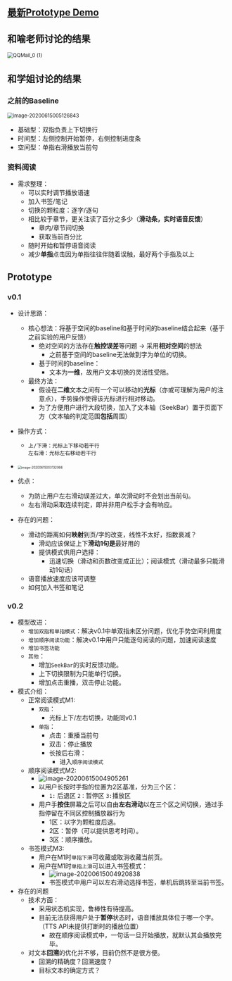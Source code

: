 

## [最新Prototype Demo](https://cloud.tsinghua.edu.cn/f/c55a6683f155428e99d0/)

## 和喻老师讨论的结果

<img src=".\pic\QQMail_0 (1).png" alt="QQMail_0 (1)" style="zoom:80%;" />

## 和学姐讨论的结果

### 之前的Baseline

<img src=".\pic\image-20200615005126843.png" alt="image-20200615005126843" style="zoom:80%;" />

- 基础型：双指负责上下切换行
- 时间型：左侧控制开始暂停，右侧控制进度条
- 空间型：单指右滑播放当前句

### 资料阅读

- 需求整理：
  - 可以实时调节播放语速
  - 加入书签/笔记
  - 切换的颗粒度：逐字/逐句
  - 相比较于章节，更关注读了百分之多少（**滑动条，实时语音反馈**）
    - 章内/章节间切换
    - 获取当前百分比
  - 随时开始和暂停语音阅读
  - 减少**单指**点击因为单指往往伴随着误触，最好两个手指及以上

## Prototype

### v0.1

- 设计思路：

  - 核心想法：将基于空间的baseline和基于时间的baseline结合起来（基于之前实验的用户反馈）
    - 绝对空间的方法存在**触控误差**等问题  -> 采用**相对空间**的想法
      - 之前基于空间的baseline无法做到字为单位的切换。
    - 基于时间的baseline：
      - 文本为**一维**，故用户文本切换的灵活性受阻。
  - 最终方法：
    - 假设在**二维**文本之间有一个可以移动的**光标**（亦或可理解为用户的注意点），手势操作使得该光标进行相对移动。
    - 为了方便用户进行大段切换，加入了文本轴（SeekBar）置于页面下方（文本轴的判定范围**包括**周围）

- 操作方式：

  - ```
    上/下滑：光标上下移动若干行
    左右滑：光标左右移动若干行
    ```

- <img src=".\pic\image-20200615003132066.png" alt="image-20200615003132066" style="zoom:50%;" />

- 优点：

  - 为防止用户左右滑动误差过大，单次滑动时不会划出当前句。
  - 左右滑动采取连续判定，即并非用户松手才会有响应。

- 存在的问题：

  - 滑动的距离如何**映射**到页/字的改变，线性不太好，指数衰减？
    - 滑动应该保证上下**滑动1句是**最好用的
    - 提供模式供用户选择：
      - 迅速切换（滑动和页数改变成正比）；阅读模式（滑动最多只能滑动1句话）
  - 语音播放速度应该可调整
  - 如何加入书签和笔记

### v0.2

- 模型改进：
  - `增加双指和单指模式`：解决v0.1中单双指未区分问题，优化手势空间利用度
  - `增加顺序阅读功能`：解决v0.1中用户只能逐句阅读的问题，加速阅读速度
  - `增加书签功能`
  - `其他`：
    - 增加`SeekBar`的实时反馈功能。
    - 上下切换限制为只能单行切换。
    - 增加点击重播，双击停止功能。
- 模式介绍：
  - 正常阅读模式M1:
    - `双指`：
      - 光标上下/左右切换，功能同v0.1
    - `单指`：
      - 点击：重播当前句
      - 双击：停止播放
      - 长按后右滑：
        - 进入`顺序阅读模式`
  - 顺序阅读模式M2:
    - ![image-20200615004905261](.\pic\image-20200615004234861.png)
    - 以用户长按时手指的位置为2区基准，分为三个区：
      - `1:` 后退区  `2：`暂停区  `3:`播放区
    - 用户手**按住**屏幕之后可以自由**左右滑动**以在三个区之间切换，通过手指停留在不同区控制播放器行为
      - 1区：以字为颗粒度后退。
      - 2区：暂停（可以提供思考时间）。
      - 3区：顺序播放。
  - 书签模式M3:
    - 用户在M1时`单指下滑`可收藏或取消收藏当前页。
    - 用户在M1时`单指上滑`可以进入书签模式：
      - ![image-20200615004920838](D:\2020_coding\HCI\Prototype\pic\image-20200615004920838.png)
      - 书签模式中用户可以左右滑动选择书签，单机后跳转至当前书签。
- 存在的问题
  - 技术方面：
    - 采用状态机实现，鲁棒性有待提高。
    - 目前无法获得用户处于**暂停**状态时，语音播放具体位于哪一个字。（TTS API未提供打断时的播放位置）
      - 故在顺序阅读模式中，一句话一旦开始播放，就默认其会播放完毕。
  - 对文本**回溯**的优化并不够，目前仍然不是很方便。
    - 回溯的精确度？回溯速度？
    - 目标文本的确定方式？